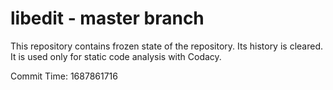 # libedit - master branch

This repository contains frozen state of the repository.
Its history is cleared. It is used only for static code
analysis with Codacy.

Commit Time: 1687861716